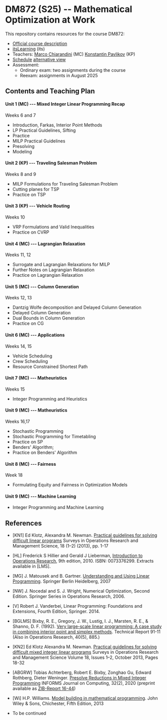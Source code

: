 # DM872 (S25) -- Mathematical Optimization at Work

This repository contains resources for the course DM872:

- [Official course description](https://odinlister.sdu.dk/fagbesk/internkode/DM872/)
- [itsLearning](https://sdu.itslearning.com/main.aspx?CourseID=39625) (its)
- Teachers: [Marco Chiarandini](https://imada.sdu.dk/u/march) (MC)
  [Konstantin Pavlikov](https://portal.findresearcher.sdu.dk/en/persons/kop) (KP)
- [Schedule](https://skemaplan.sdu.dk/N340032101/f25)
  [alternative view](./schedule.png)
- Assessment:
    - Ordinary exam: two assignments during the course
    - Reexam: assignments in August 2025


## Contents and Teaching Plan

#### Unit 1 (MC) --- Mixed Integer Linear Programming Recap

Weeks 6 and 7

- Introduction, Farkas, Interior Point Methods
- LP Practical Guidelines,  Sifting
- Practice 
- MILP Practical Guidelines
- Presolving
- Modeling 

#### Unit 2 (KP) --- Traveling Salesman Problem

Weeks 8 and 9

- MILP Formulations for Traveling Salesman Problem
- Cutting planes for TSP
- Practice on TSP

#### Unit 3 (KP) --- Vehicle Routing

Weeks 10

- VRP Formulations and Valid Inequalities
- Practice on CVRP 

#### Unit 4 (MC) --- Lagrangian Relaxation

Weeks 11, 12

- Surrogate and Lagrangian Relaxations for MILP
- Further Notes on Lagrangian Relaxation
- Practice on Lagrangian Relaxation  

#### Unit 5 (MC) --- Column Generation

Weeks 12, 13

- Dantzig Wolfe decomposition and Delayed Column Generation
- Delayed Column Generation
- Dual Bounds in Column Generation
- Practice on CG 

#### Unit 6 (MC) --- Applications

Weeks 14, 15

- Vehicle Scheduling
- Crew Scheduling
- Resource Constrained Shortest Path

#### Unit 7 (MC) --- Matheuristics

Weeks 15

- Integer Programming and Heuristics

#### Unit 9 (MC) --- Matheuristics

Weeks 16,17

- Stochastic Programming
- Stochastic Programming for Timetabling
- Practice on SP
- Benders' Algorithm;
- Practice on Benders' Algorithm

#### Unit 8 (MC) --- Fairness

Week 18

- Formulating Equity and Fairness in Optimization Models

#### Unit 9 (MC) --- Machine Learning

- Integer Programming and Machine Learning

## References

- [KN1] Ed Klotz, Alexandra M. Newman. [Practical guidelines for solving
  difficult linear
  programs](https://doi.org/10.1016/j.sorms.2012.11.001) Surveys in
  Operations Research and Management Science, 18 (1–2) (2013), pp. 1-17

- [HL] Frederick S Hillier and Gerald J Lieberman, [Introduction to
  Operations
  Research](http://highered.mcgraw-hill.com/sites/0073376299/information_center_view0/),
  9th edition, 2010. ISBN: 0073376299. Extracts available in [LMS].

- [MG] J. Matousek and
  B. Gartner. [Understanding and Using Linear Programming](http://dx.doi.org/10.1007/978-3-540-30717-4). Springer
  Berlin Heidelberg, 2007

- [NW] J. Nocedal and S. J. Wright, Numerical Optimization, Second Edition. Springer Series in Operations Research, 2006.

- [V] Robert J. Vanderbei, Linear Programming: Foundations and Extensions, Fourth Edition, Springer. 2014.

- [BGLMS] Bixby, R. E., Gregory, J. W., Lustig, I. J., Marsten, R. E.,
  & Shanno, D. F. (1992). [Very large-scale linear programming: A case
  study in combining interior point and simplex
  methods](https://scholarship.rice.edu/bitstream/handle/1911/101715/TR91-11.pdf). Technical
  Report 91-11 (Also in Operations Research, 40(5), 885.)

- [KN2] Ed Klotz Alexandra M. Newman. [Practical guidelines for solving
  difficult mixed integer linear
  programs](https://doi.org/10.1016/j.sorms.2012.12.001) Surveys in
  Operations Research and Management Science Volume 18, Issues 1–2,
  October 2013, Pages 18-32

- [ABGRW] Tobias Achterberg, Robert E. Bixby, Zonghao Gu, Edward
  Rothberg, Dieter Weninger. [Presolve Reductions in Mixed Integer
  Programming](https://doi.org/10.1287/ijoc.2018.0857)
  INFORMS Journal on Computing, 32(2), 2020 (preprint available as
  [ZIB-Report
  16-44](https://opus4.kobv.de/opus4-zib/frontdoor/index/index/docId/6037))
 
- [Wi] H.P. Williams. [Model building in mathematical
  programming](http://site.ebrary.com.proxy1-bib.sdu.dk:2048/lib/sdub/detail.action?docID=10657847). John
  Wiley & Sons, Chichester, Fifth Edition, 2013

- To be continued
